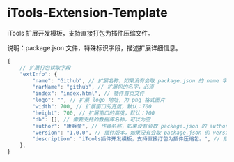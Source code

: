 # iTools-Extension-Template

iTools 扩展开发模板，支持直接打包为插件压缩文件。

说明：package.json 文件，特殊标识字段，描述扩展详细信息。

```js
{
    // 扩展打包读取字段
    "extInfo": {
        "name": "Github", // 扩展名称，如果没有会取 package.json 的 name 字段
        "rarName": "github", // 扩展包的名字，必须
        "index": "index.html", // 插件首页文件
        "logo": "", // 扩展 logo 地址，为 png 格式图片
        "width": 700, // 扩展窗口的宽度，默认：700
        "height": 700, // 扩展窗口的高度，默认：700
        "db": [], // 需要支持的数据库名称，可以为空
        "author": "康兵奎", // 作者名称，如果没有会取 package.json 的 author 字段
        "version": "1.0.0", // 插件版本，如果没有会取 package.json 的 version 字段
        "description": "iTools插件开发模板，支持直接打包为插件压缩包。", // 插件描述，如果没有会取 package.json 的 description 字段
    },
}
```
